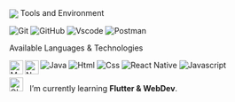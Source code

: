 <img align="center" src="https://raw.githubusercontent.com/kang-minjune/profile-summary-cards/master/profile-summary-card-output/nord_dark/0-profile-details.svg" >
Tools and Environment

![Git](https://img.shields.io/badge/GIT-E44C30?style=flat&logo=git&logoColor=white)
   ![GitHub](https://img.shields.io/badge/-GitHub-181717?style=flat-square&logo=github)
![Vscode](https://img.shields.io/badge/Visual_Studio_Code-0078D4?style=flat&logo=visual%20studio%20code&logoColor=white)
   ![Postman](https://img.shields.io/badge/Postman-black?style=flat-square&logo=postman)

Available Languages & Technologies

![Java](https://img.shields.io/badge/Java-ED8B00?style=flat&logo=java&logoColor=white)
![Html](https://img.shields.io/badge/HTML5-E34F26?style=flat&logo=html5&logoColor=white)
![Css](https://img.shields.io/badge/CSS3-1572B6?style=flat&logo=css3&logoColor=white)
![React Native](https://img.shields.io/badge/react_native-%2320232a.svg?style=flat&logo=react&logoColor=%2361DAFB)
<img src="https://img.shields.io/badge/MongoDB-282C34?logo=mongodb&logoColor=47A248" alt="MongoDB logo" title="MongoDB" height="25" align="left" />
<img src="https://img.shields.io/badge/Node.js-282C34?logo=node.js&logoColor=339933" alt="Node.js logo" title="Node.js" height="25" align="left" />
![Javascript](https://img.shields.io/badge/JavaScript-323330?style=flat&logo=javascript&logoColor=F7DF1E)

<img alt="GIF" src="https://github.com/SP-XD/SP-XD/blob/main/images/Developer.gif" width="25" /> &nbsp; I’m currently learning **Flutter & WebDev**.

<!--
**kang-minjune/kang-minjune** is a ✨ _special_ ✨ repository because its `README.md` (this file) appears on your GitHub profile.

Here are some ideas to get you started:

- 🔭 I’m currently working on ...
- 🌱 I’m currently learning ...
- 👯 I’m looking to collaborate on ...
- 🤔 I’m looking for help with ...
- 💬 Ask me about ...
- 📫 How to reach me: ...
- 😄 Pronouns: ...
- ⚡ Fun fact: ...
-->
